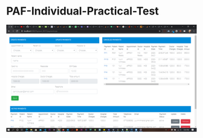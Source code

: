 # PAF-Individual-Practical-Test

![Payment UI Guide](https://github.com/YuvinNP/PAF-Individual-Practical-Test/blob/master/images/Screenshot%20(115).png)
